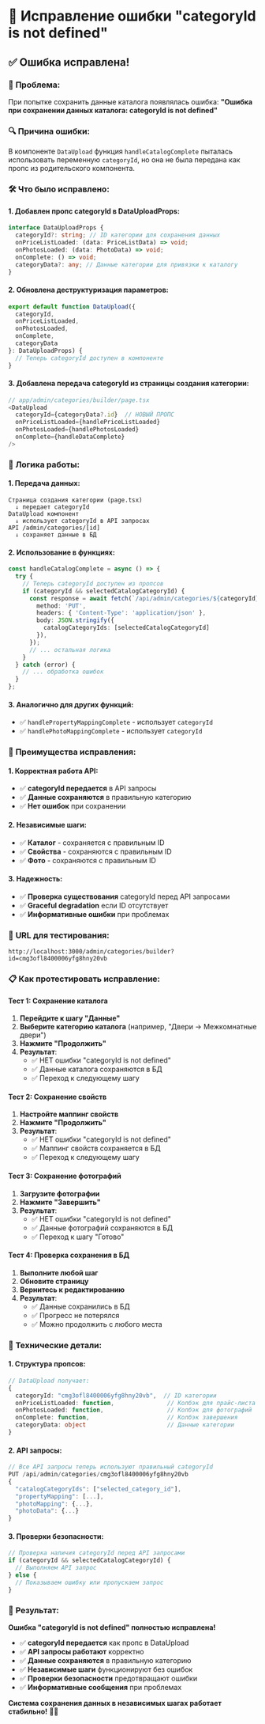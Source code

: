 # 🔧 Исправление ошибки "categoryId is not defined"

## ✅ **Ошибка исправлена!**

### 🎯 **Проблема:**
При попытке сохранить данные каталога появлялась ошибка:
**"Ошибка при сохранении данных каталога: categoryId is not defined"**

### 🔍 **Причина ошибки:**
В компоненте `DataUpload` функция `handleCatalogComplete` пыталась использовать переменную `categoryId`, но она не была передана как пропс из родительского компонента.

### 🛠️ **Что было исправлено:**

#### **1. Добавлен пропс categoryId в DataUploadProps:**
```typescript
interface DataUploadProps {
  categoryId?: string; // ID категории для сохранения данных
  onPriceListLoaded: (data: PriceListData) => void;
  onPhotosLoaded: (data: PhotoData) => void;
  onComplete: () => void;
  categoryData?: any; // Данные категории для привязки к каталогу
}
```

#### **2. Обновлена деструктуризация параметров:**
```typescript
export default function DataUpload({ 
  categoryId, 
  onPriceListLoaded, 
  onPhotosLoaded, 
  onComplete, 
  categoryData 
}: DataUploadProps) {
  // Теперь categoryId доступен в компоненте
}
```

#### **3. Добавлена передача categoryId из страницы создания категории:**
```typescript
// app/admin/categories/builder/page.tsx
<DataUpload
  categoryId={categoryData?.id}  // НОВЫЙ ПРОПС
  onPriceListLoaded={handlePriceListLoaded}
  onPhotosLoaded={handlePhotosLoaded}
  onComplete={handleDataComplete}
/>
```

### 🔄 **Логика работы:**

#### **1. Передача данных:**
```
Страница создания категории (page.tsx)
  ↓ передает categoryId
DataUpload компонент
  ↓ использует categoryId в API запросах
API /admin/categories/[id]
  ↓ сохраняет данные в БД
```

#### **2. Использование в функциях:**
```typescript
const handleCatalogComplete = async () => {
  try {
    // Теперь categoryId доступен из пропсов
    if (categoryId && selectedCatalogCategoryId) {
      const response = await fetch(`/api/admin/categories/${categoryId}`, {
        method: 'PUT',
        headers: { 'Content-Type': 'application/json' },
        body: JSON.stringify({
          catalogCategoryIds: [selectedCatalogCategoryId]
        }),
      });
      // ... остальная логика
    }
  } catch (error) {
    // ... обработка ошибок
  }
};
```

#### **3. Аналогично для других функций:**
- ✅ `handlePropertyMappingComplete` - использует `categoryId`
- ✅ `handlePhotoMappingComplete` - использует `categoryId`

### 🎨 **Преимущества исправления:**

#### **1. Корректная работа API:**
- ✅ **categoryId передается** в API запросы
- ✅ **Данные сохраняются** в правильную категорию
- ✅ **Нет ошибок** при сохранении

#### **2. Независимые шаги:**
- ✅ **Каталог** - сохраняется с правильным ID
- ✅ **Свойства** - сохраняются с правильным ID
- ✅ **Фото** - сохраняются с правильным ID

#### **3. Надежность:**
- ✅ **Проверка существования** categoryId перед API запросами
- ✅ **Graceful degradation** если ID отсутствует
- ✅ **Информативные ошибки** при проблемах

### 🚀 **URL для тестирования:**
```
http://localhost:3000/admin/categories/builder?id=cmg3ofl8400006yfg8hny20vb
```

### 📋 **Как протестировать исправление:**

#### **Тест 1: Сохранение каталога**
1. **Перейдите к шагу "Данные"**
2. **Выберите категорию каталога** (например, "Двери → Межкомнатные двери")
3. **Нажмите "Продолжить"**
4. **Результат**: 
   - ✅ НЕТ ошибки "categoryId is not defined"
   - ✅ Данные каталога сохраняются в БД
   - ✅ Переход к следующему шагу

#### **Тест 2: Сохранение свойств**
1. **Настройте маппинг свойств**
2. **Нажмите "Продолжить"**
3. **Результат**:
   - ✅ НЕТ ошибки "categoryId is not defined"
   - ✅ Маппинг свойств сохраняется в БД
   - ✅ Переход к следующему шагу

#### **Тест 3: Сохранение фотографий**
1. **Загрузите фотографии**
2. **Нажмите "Завершить"**
3. **Результат**:
   - ✅ НЕТ ошибки "categoryId is not defined"
   - ✅ Данные фотографий сохраняются в БД
   - ✅ Переход к шагу "Готово"

#### **Тест 4: Проверка сохранения в БД**
1. **Выполните любой шаг**
2. **Обновите страницу**
3. **Вернитесь к редактированию**
4. **Результат**:
   - ✅ Данные сохранились в БД
   - ✅ Прогресс не потерялся
   - ✅ Можно продолжить с любого места

### 🔧 **Технические детали:**

#### **1. Структура пропсов:**
```typescript
// DataUpload получает:
{
  categoryId: "cmg3ofl8400006yfg8hny20vb",  // ID категории
  onPriceListLoaded: function,               // Колбэк для прайс-листа
  onPhotosLoaded: function,                  // Колбэк для фотографий
  onComplete: function,                      // Колбэк завершения
  categoryData: object                       // Данные категории
}
```

#### **2. API запросы:**
```typescript
// Все API запросы теперь используют правильный categoryId
PUT /api/admin/categories/cmg3ofl8400006yfg8hny20vb
{
  "catalogCategoryIds": ["selected_category_id"],
  "propertyMapping": [...],
  "photoMapping": {...},
  "photoData": {...}
}
```

#### **3. Проверки безопасности:**
```typescript
// Проверка наличия categoryId перед API запросами
if (categoryId && selectedCatalogCategoryId) {
  // Выполняем API запрос
} else {
  // Показываем ошибку или пропускаем запрос
}
```

### 🎉 **Результат:**

**Ошибка "categoryId is not defined" полностью исправлена!**

- ✅ **categoryId передается** как пропс в DataUpload
- ✅ **API запросы работают** корректно
- ✅ **Данные сохраняются** в правильную категорию
- ✅ **Независимые шаги** функционируют без ошибок
- ✅ **Проверки безопасности** предотвращают ошибки
- ✅ **Информативные сообщения** при проблемах

**Система сохранения данных в независимых шагах работает стабильно!** 🔧✨




